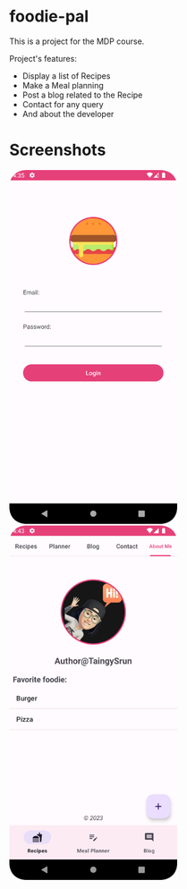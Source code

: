 # foodie-pal

This is a project for the MDP course.

Project's features:
- Display a list of Recipes
- Make a Meal planning
- Post a blog related to the Recipe
- Contact for any query
- And about the developer

# Screenshots

<img width="300" src="https://github.com/taingy-srun/foodie-pal/blob/main/app/screenshots/login.png">

<img width="300" src="https://github.com/taingy-srun/foodie-pal/blob/main/app/screenshots/about_me.png">

